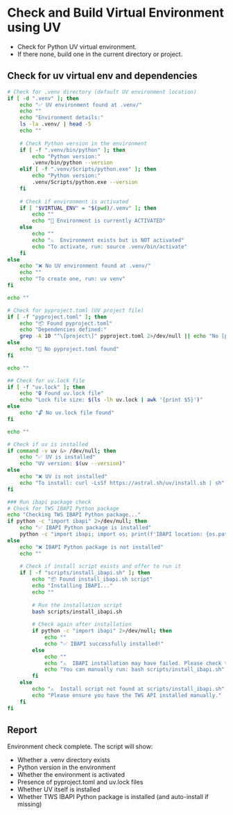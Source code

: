 # Check and Build Virtual Environment using UV
- Check for Python UV virtual environment.
- If there none, build one in the current directory or project.

## Check for uv virtual env and dependencies
```bash
# Check for .venv directory (default UV environment location)
if [ -d ".venv" ]; then
    echo "✅ UV environment found at .venv/"
    echo ""
    echo "Environment details:"
    ls -la .venv/ | head -5
    echo ""
    
    # Check Python version in the environment
    if [ -f ".venv/bin/python" ]; then
        echo "Python version:"
        .venv/bin/python --version
    elif [ -f ".venv/Scripts/python.exe" ]; then
        echo "Python version:"
        .venv/Scripts/python.exe --version
    fi
    
    # Check if environment is activated
    if [ "$VIRTUAL_ENV" = "$(pwd)/.venv" ]; then
        echo ""
        echo "📍 Environment is currently ACTIVATED"
    else
        echo ""
        echo "⚠️  Environment exists but is NOT activated"
        echo "To activate, run: source .venv/bin/activate"
    fi
else
    echo "❌ No UV environment found at .venv/"
    echo ""
    echo "To create one, run: uv venv"
fi

echo ""

# Check for pyproject.toml (UV project file)
if [ -f "pyproject.toml" ]; then
    echo "📦 Found pyproject.toml"
    echo "Dependencies defined:"
    grep -A 10 "^\[project\]" pyproject.toml 2>/dev/null || echo "No [project] section found"
else
    echo "📄 No pyproject.toml found"
fi

echo ""

## Check for uv.lock file
if [ -f "uv.lock" ]; then
    echo "🔒 Found uv.lock file"
    echo "Lock file size: $(ls -lh uv.lock | awk '{print $5}')"
else
    echo "🔓 No uv.lock file found"
fi

echo ""

# Check if uv is installed
if command -v uv &> /dev/null; then
    echo "✅ UV is installed"
    echo "UV version: $(uv --version)"
else
    echo "❌ UV is not installed"
    echo "To install: curl -LsSf https://astral.sh/uv/install.sh | sh"
fi

### Run ibapi package check
# Check for TWS IBAPI Python package
echo "Checking TWS IBAPI Python package..."
if python -c "import ibapi" 2>/dev/null; then
    echo "✅ IBAPI Python package is installed"
    python -c "import ibapi; import os; print(f'IBAPI location: {os.path.dirname(ibapi.__file__)}')"
else
    echo "❌ IBAPI Python package is not installed"
    echo ""
    
    # Check if install script exists and offer to run it
    if [ -f "scripts/install_ibapi.sh" ]; then
        echo "📦 Found install_ibapi.sh script"
        echo "Installing IBAPI..."
        echo ""
        
        # Run the installation script
        bash scripts/install_ibapi.sh
        
        # Check again after installation
        if python -c "import ibapi" 2>/dev/null; then
            echo ""
            echo "✅ IBAPI successfully installed!"
        else
            echo ""
            echo "⚠️  IBAPI installation may have failed. Please check the output above."
            echo "You can manually run: bash scripts/install_ibapi.sh"
        fi
    else
        echo "⚠️  Install script not found at scripts/install_ibapi.sh"
        echo "Please ensure you have the TWS API installed manually."
    fi
fi
```

## Report

Environment check complete. The script will show:
- Whether a .venv directory exists
- Python version in the environment
- Whether the environment is activated
- Presence of pyproject.toml and uv.lock files
- Whether UV itself is installed
- Whether TWS IBAPI Python package is installed (and auto-install if missing)